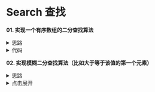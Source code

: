 # Search 查找

**01. 实现一个有序数组的二分查找算法**

<details>
<summary>思路</summary>
有序数组取中间值mid，如果该值等于target，则返回下标，否则对数组的(0, mid),(mid+1,max)两个段分别采用二分查找
</details>

<details>
<summary>代码</summary>
const binarySearch = (value, a) => {
	let [min, max] = [0, a.length - 1]

	while (min <= max) {
		let mid = Math.floor(min + (max - min) / 2)
		if (a[mid] === value) {
			return mid
		} else if (a[mid] < value) {
			min = mid + 1
		} else {
			max = mid - 1
		}
	}
}
</details>

**02. 实现模糊二分查找算法（比如大于等于该值的第一个元素）**

<details>
<summary>思路</summary>
二分查找的变体，有很多种，这里以大于等于该值的第一个元素为例

第一种思路可以采用递归，大概思路还是和最基本的二分查找一样，如果中间值=target，则在(0,mid)段找，看能不能找到，如果能找到，返回那个返回值，没找到则返回当前下标

第二种思路不需要递归，因为本身二分查找就是一个while里进行的，如果中间值=target，则看一下该元素的前一个元素值是否也等于target，如果是，则max = mid-1，并且继续while循环
</details>

<details>
<summary>点击展开</summary>

```
const binarySearchFirstEqual = (value, a) => {
	let [min, max] = [0, a.length - 1]

	while (min <= max) {
		let mid = Math.floor(min + (max - min) / 2)
		if (a[mid] === value) {
			if (mid === 0 || a[mid - 1] !== value) {
				return mid
			} else {
				max = mid - 1
			}
		} else if (a[mid] < value) {
			min = mid + 1
		} else {
			max = mid - 1
		}
	}
	return undefined
}
```

</details>